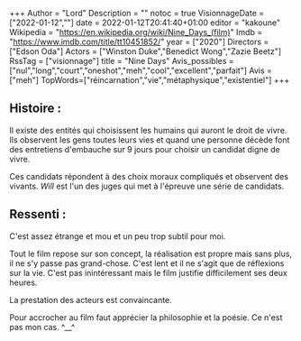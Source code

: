 +++
Author = "Lord"
Description = ""
notoc = true
VisionnageDate = ["2022-01-12",""]
date = 2022-01-12T20:41:40+01:00
editor = "kakoune"
Wikipedia = "https://en.wikipedia.org/wiki/Nine_Days_(film)"
Imdb = "https://www.imdb.com/title/tt10451852/"
year = ["2020"]
Directors = ["Edson Oda"]
Actors = ["Winston Duke","Benedict Wong","Zazie Beetz"]
RssTag = ["visionnage"]
title = "Nine Days"
Avis_possibles = ["nul","long","court","oneshot","meh","cool","excellent","parfait"]
Avis = ["meh"] 
TopWords=["réincarnation","vie","métaphysique","existentiel"]
+++
## Histoire :
Il existe des entités qui choisissent les humains qui auront le droit de vivre.
Ils observent les gens toutes leurs vies et quand une personne décède font des entretiens d'embauche sur 9 jours pour choisir un candidat digne de vivre.

Ces candidats répondent à des choix moraux compliqués et observent des vivants.
*Will* est l'un des juges qui met à l'épreuve une série de candidats.

## Ressenti :
C'est assez étrange et mou et un peu trop subtil pour moi.

Tout le film repose sur son concept, la réalisation est propre mais sans plus, il ne s'y passe pas grand-chose.
C'est lent et il ne s'agit que de réflexions sur la vie.
C'est pas inintéressant mais le film justifie difficilement ses deux heures.

La prestation des acteurs est convaincante.

Pour accrocher au film faut apprécier la philosophie et la poésie.
Ce n'est pas mon cas. ^__^

